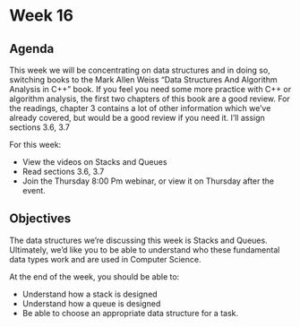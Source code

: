 # Week 16

## Agenda

This week we will be concentrating on data structures and in doing so, switching books to the Mark Allen Weiss “Data Structures And Algorithm Analysis in C++” book.  If you feel you need some more practice with C++ or algorithm analysis, the first two chapters of this book are a good review.  For the readings, chapter 3 contains a lot of other information which we’ve already covered, but would be a good review if you need it.  I’ll assign sections 3.6, 3.7

For this week:

* View the videos on Stacks and Queues
* Read sections 3.6, 3.7
* Join the Thursday 8:00 Pm webinar, or view it on Thursday after the event.

## Objectives

The data structures we’re discussing this week is Stacks and Queues.  Ultimately, we’d like you to be able to understand who these fundamental data types work and are used in Computer Science.

At the end of the week, you should be able to:

* Understand how a stack is designed
* Understand how a queue is designed
* Be able to choose an appropriate data structure for a task.
